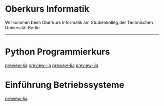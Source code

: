 <!--
author:   Tilman Schieber
email:    tilman.schieber@tu-berlin.de
version:  1.2.0
date:     2024
language: de
logo:     img/oberkurs_logo.png
icon:     img/TU_Logo_kurz.svg
comment:  Oberkurs Informatik am Studienkolleg der
          Technischen Universität Berlin.
link:     styles/main.css
-->


# Oberkurs Informatik

<!-- class="lead" -->
Willkommen beim Oberkurs Informatik am Studienkolleg der Technischen Universität Berlin.


---


Python Programmierkurs
======================
[preview-lia](1_Einfuehrung.md)
[preview-lia](2_Werte&Variablen.md)
[preview-lia](3_Entscheidungen.md)
[preview-lia](4_Wiederholung.md)


<div style="display:none">

[preview-lia](5_Listen&Schleifen.md)
[preview-lia](6_Funktionen.md)

</div>

Einführung Betriebssysteme
==========================
[preview-lia](A_Linux.md)
